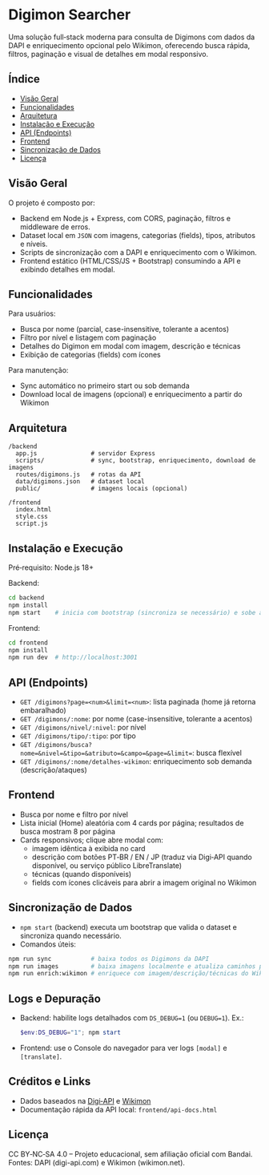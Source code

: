 # Digimon Searcher

Uma solução full‑stack moderna para consulta de Digimons com dados da DAPI e enriquecimento opcional pelo Wikimon, oferecendo busca rápida, filtros, paginação e visual de detalhes em modal responsivo.

## Índice
- [Visão Geral](#visão-geral)
- [Funcionalidades](#funcionalidades)
- [Arquitetura](#arquitetura)
- [Instalação e Execução](#instalação-e-execução)
- [API (Endpoints)](#api-endpoints)
- [Frontend](#frontend)
- [Sincronização de Dados](#sincronização-de-dados)
- [Licença](#licença)

## Visão Geral
O projeto é composto por:
- Backend em Node.js + Express, com CORS, paginação, filtros e middleware de erros.
- Dataset local em `JSON` com imagens, categorias (fields), tipos, atributos e níveis.
- Scripts de sincronização com a DAPI e enriquecimento com o Wikimon.
- Frontend estático (HTML/CSS/JS + Bootstrap) consumindo a API e exibindo detalhes em modal.

## Funcionalidades
Para usuários:
- Busca por nome (parcial, case-insensitive, tolerante a acentos)
- Filtro por nível e listagem com paginação
- Detalhes do Digimon em modal com imagem, descrição e técnicas
- Exibição de categorias (fields) com ícones

Para manutenção:
- Sync automático no primeiro start ou sob demanda
- Download local de imagens (opcional) e enriquecimento a partir do Wikimon

## Arquitetura
```
/backend
  app.js               # servidor Express
  scripts/             # sync, bootstrap, enriquecimento, download de imagens
  routes/digimons.js   # rotas da API
  data/digimons.json   # dataset local
  public/              # imagens locais (opcional)

/frontend
  index.html
  style.css
  script.js
```

## Instalação e Execução
Pré‑requisito: Node.js 18+

Backend:
```bash
cd backend
npm install
npm start    # inicia com bootstrap (sincroniza se necessário) e sobe a API em http://localhost:3000
```

Frontend:
```bash
cd frontend
npm install
npm run dev  # http://localhost:3001
```

## API (Endpoints)
- `GET /digimons?page=<num>&limit=<num>`: lista paginada (home já retorna embaralhado)
- `GET /digimons/:nome`: por nome (case-insensitive, tolerante a acentos)
- `GET /digimons/nivel/:nivel`: por nível
- `GET /digimons/tipo/:tipo`: por tipo
- `GET /digimons/busca?nome=&nivel=&tipo=&atributo=&campo=&page=&limit=`: busca flexível
- `GET /digimons/:nome/detalhes-wikimon`: enriquecimento sob demanda (descrição/ataques)

## Frontend
- Busca por nome e filtro por nível
- Lista inicial (Home) aleatória com 4 cards por página; resultados de busca mostram 8 por página
- Cards responsivos; clique abre modal com:
  - imagem idêntica à exibida no card
  - descrição com botões PT‑BR / EN / JP (traduz via Digi‑API quando disponível, ou serviço público LibreTranslate)
  - técnicas (quando disponíveis)
  - fields com ícones clicáveis para abrir a imagem original no Wikimon

## Sincronização de Dados
- `npm start` (backend) executa um bootstrap que valida o dataset e sincroniza quando necessário.
- Comandos úteis:
```bash
npm run sync           # baixa todos os Digimons da DAPI
npm run images         # baixa imagens localmente e atualiza caminhos para /static
npm run enrich:wikimon # enriquece com imagem/descrição/técnicas do Wikimon
```

## Logs e Depuração
- Backend: habilite logs detalhados com `DS_DEBUG=1` (ou `DEBUG=1`). Ex.:
  ```powershell
  $env:DS_DEBUG="1"; npm start
  ```
- Frontend: use o Console do navegador para ver logs `[modal]` e `[translate]`.

## Créditos e Links
- Dados baseados na [Digi‑API](https://digi-api.com/) e [Wikimon](https://wikimon.net/)
- Documentação rápida da API local: `frontend/api-docs.html`

## Licença
CC BY‑NC‑SA 4.0 – Projeto educacional, sem afiliação oficial com Bandai. Fontes: DAPI (digi-api.com) e Wikimon (wikimon.net).